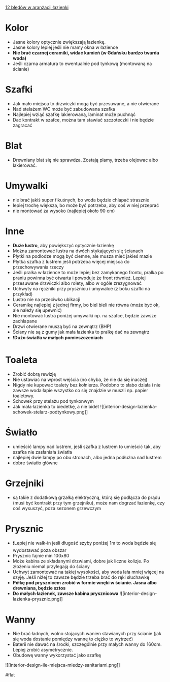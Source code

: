 [12 błędów w aranżacji łazienki](https://aranzacjawnetrz.com.pl/12-bledow-w-aranzacji-lazienki/)

# Kolor
- Jasne kolory optycznie zwiększają łazienkę. 
- Jasne kolory lepiej jeśli nie mamy okna w łazience
- **Nie brać czarnej ceramiki, widać kamień (w Gdańsku bardzo twarda woda)**
- Jeśli czarna armatura to ewentualnie pod tynkową (montowaną na ścianie)

# Szafki
- Jak mało miejsca to drzwiczki mogą być przesuwane, a nie otwierane
- Nad stelażem WC może być zabudowana szafka
- Najlepiej wziąć szafkę lakierowaną, laminat może puchnąć
- Dać kontrakt w szafce, można tam stawiać szczoteczki i nie będzie zagracać

# Blat
- Drewniany blat się nie sprawdza. Zostają plamy, trzeba olejowac albo lakierować.

# Umywalki
- nie brać jakiś super fikuśnych, bo woda będzie chlapać strasznie
- lepiej trochę większa, bo może być potrzeba, aby coś w niej przeprać
- nie montować za wysoko (najlepiej około 90 cm)

# Inne
- **Duże lustro**, aby powiększyć optycznie łazienkę
- Można zamontować lustra na dwóch stykających się ścianach
- Płytki na podłodze mogą być ciemne, ale musza mieć jakieś mazie
- Płytka szafka z lustrem jeśli potrzeba więcej miejsca do przechowywania rzeczy
- Jeśli pralka w łazience to może lepiej bez zamykanego frontu, pralka po praniu powinna być otwarta i powoduje że front również. Lepiej przesuwane drzwiczki albo rolety, albo w ogóle zrezygnować
- Uchwyty na ręczniki przy prysznicu i umywalce (z boku szafki na przykład)
- Lustro nie na przeciwko ubikacji
- Ceramikę najlepiej z jednej firmy, bo biel bieli nie równa (może być ok, ale należy się upewnić)
- Nie montować lustra poniżej umywalki np. na szafce, będzie zawsze zachlapane
- Drzwi otwierane muszą być na zewnątrz (BHP)
- Ściany nie są z gumy jak mała łazienka to pralkę dać na zewnątrz
- ❗**Dużo światła w małych pomieszczeniach**

# Toaleta
- Zrobić dobrą rewizję
- Nie ustawiać na wprost wejścia (no chyba, że nie da się inaczej)
- Nigdy nie kupować toalety bez kołnierza. Podobno to słabo działa i nie zawsze woda łapie wszystko co się znajdzie w muszli np. papier toaletowy.
- Schowek przy stelażu pod tynkonwym
- Jak mała łazienka to biedetkę, a nie bidet
![[interior-design-lazienka-schowek-stelarz-podtynkowy.png]]

# Światło
- umieścić lampy nad lustrem, jeśli szafka z lustrem to umieścić tak, aby szafka nie zasłaniała światła
- najlepiej dwie lampy po obu stronach, albo jedna podłużna nad lustrem
- dobre światło główne

# Grzejniki
- są takie z dodatkową grzałką elektryczną, którą się podłącza do prądu (musi być kontrakt przy tym grzejniku), może nam dogrzać łazienkę, czy coś wysuszyć, poza sezonem grzewczym

# Prysznic
- ❗Lepiej nie walk-in jeśli długość szyby poniżej 1m to woda będzie się wydostawać poza obszar
- Prysznic fajnie min 100x80
- Może kabina ze składanymi drzwiami, dobre jak liczne kolizje. Po złożeniu niemal przylegają do ściany
- Uchwyt zamontować na takiej wysokości, aby woda lała mniej więcej na szyję. Jeśli niżej to zawsze będzie trzeba brać do ręki słuchawkę
- **Półkę pod prysznicem zrobić w formie wnęki w ścianie. Jasna albo drewniana, będzie sztos**
- **Do małych łazienek, zawsze kabina prysznicowa**
![[interior-design-lazienka-prysznic.png]]

# Wanny
- Nie brać ładnych, wolno stojących wanien stawianych przy ścianie (jak się woda dostanie pomiędzy wannę to ciężko to wytrzeć)
- Baterii nie dawać na środki, szczególnie przy małych wanny do 160cm. Lepiej zrobić asymetrycznie.
- Obudowę wanny wykorzystać jako szafkę

![[interior-design-ile-miejsca-miedzy-sanitariami.png]]

#flat